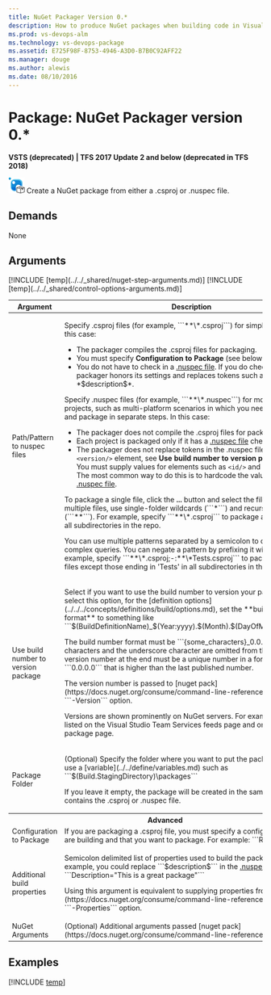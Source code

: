 ```yaml
---
title: NuGet Packager Version 0.*
description: How to produce NuGet packages when building code in Visual Studio Team Services
ms.prod: vs-devops-alm
ms.technology: vs-devops-package
ms.assetid: E725F98F-8753-4946-A3D0-B7B0C92AFF22
ms.manager: douge
ms.author: alewis
ms.date: 08/10/2016
---
```


# Package: NuGet Packager version 0.*

**VSTS (deprecated) | TFS 2017 Update 2 and below (deprecated in TFS 2018)**

![](../_img/nuget-packager.png) Create a NuGet package from either a .csproj or .nuspec file.


## Demands

None

## Arguments

<table>
<thead>
<tr>
<th>Argument</th>
<th>Description</th>
</tr>
</thead>
<tr>
<td>Path/Pattern to nuspec files</td>
<td>

<p>Specify .csproj files (for example, ```**\*.csproj```) for simple projects. In this case:</p>
<ul>
<li>The packager compiles the .csproj files for packaging.</li>
<li>You must specify <strong>Configuration to Package</strong> (see below).</li>
<li>You do not have to check in a <a href="#nuspec">.nuspec file</a>. If you do check one in, the packager honors its settings and replaces tokens such as *$id$* and *$description$*.</li>
</ul>

<p>Specify .nuspec files (for example, ```**\*.nuspec```) for more complex projects, such as multi-platform scenarios in which you need to compile and package in separate steps. In this case:</p>
<ul>
<li>The packager does not compile the .csproj files for packaging.</li>
<li>Each project is packaged only if it has a <a href="#nuspec">.nuspec file</a> checked in.</li>
<li>The packager does not replace tokens in the .nuspec file (except the <code>&lt;version/&gt;</code> element, see <strong>Use build number to version package</strong>, below). You must supply values for elements such as <code>&lt;id/&gt;</code> and <code>&lt;description/&gt;</code>. The most common way to do this is to hardcode the values in the <a href="#nuspec">.nuspec file</a>.
</li>
</ul>

<p>To package a single file, click the <strong>...</strong> button and select the file. To package multiple files, use single-folder wildcards (```*```) and recursive wildcards (```**```). For example, specify ```**\*.csproj``` to package all .csproj files in all subdirectories in the repo.</p>
<p>You can use multiple patterns separated by a semicolon to create more complex queries. You can negate a pattern by prefixing it with "-:". For example, specify ```**\*.csproj;-:**\*Tests.csproj``` to package all .csproj files except those ending in 'Tests' in all subdirectories in the repo.</p>
</td>
</tr>
<tr>
<td>Use build number to version package</td>
<td>
<p>Select if you want to use the build number to version your package. If you select this option, for the [definition options](../../../concepts/definitions/build/options.md), set the **build number format** to something like ```$(BuildDefinitionName)_$(Year:yyyy).$(Month).$(DayOfMonth)$(Rev:.r)```</p>
<p>The build number format must be ```{some_characters}_0.0.0.0```. The characters and the underscore character are omitted from the output. The version number at the end must be a unique number in a format such as ```0.0.0.0``` that is higher than the last published number.</p>
<p>The version number is passed to [nuget pack](https://docs.nuget.org/consume/command-line-reference#pack) with the ```-Version``` option.</p>
<p>Versions are shown prominently on NuGet servers. For example they are listed on the Visual Studio Team Services feeds page and on the NuGet.org package page.</p>
</td>
</tr>
<tr>
<td>Package Folder</td>
<td>
<p>(Optional) Specify the folder where you want to put the packages. You can use a [variable](../../define/variables.md) such as ```$(Build.StagingDirectory)\packages```</p>
<p>If you leave it empty, the package will be created in the same directory that contains the .csproj or .nuspec file.</p>
</td>
</tr>
<tr><th style="text-align: center" colspan="2">Advanced</th></tr>
<tr>
<td>Configuration to Package</td>
<td>
If you are packaging a .csproj file, you must specify a configuration that you are building and that you want to package. For example: ```Release```
</td>
</tr>
<tr>
<td>Additional build properties</td>
<td>
<p>Semicolon delimited list of properties used to build the package. For example, you could replace  ```<description>$description$</description>``` in the <a href="#nuspec">.nuspec file</a> this way: ```Description="This is a great package"```</p>
<p>Using this argument is equivalent to supplying properties from [nuget pack](https://docs.nuget.org/consume/command-line-reference#pack) with the ```-Properties``` option.</p>
</td>
</tr>
<tr>
<td>NuGet Arguments</td>
<td>
(Optional) Additional arguments passed [nuget pack](https://docs.nuget.org/consume/command-line-reference#pack).
</td>
</tr>
[!INCLUDE [temp](../../_shared/nuget-step-arguments.md)]
[!INCLUDE [temp](../../_shared/control-options-arguments.md)]
</table>


## Examples

[!INCLUDE [temp](../../_shared/nuget-create-step-examples.md)]
